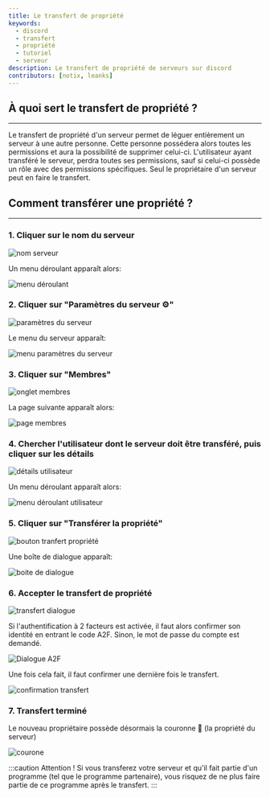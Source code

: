 ```yaml
---
title: Le transfert de propriété
keywords:
  - discord
  - transfert
  - propriété
  - tutoriel
  - serveur
description: Le transfert de propriété de serveurs sur discord
contributors: [notix, leanks]
---
```


## À quoi sert le transfert de propriété ?
*********************
Le transfert de propriété d'un serveur permet de léguer entièrement un serveur à une autre personne. Cette personne possédera alors toutes les permissions et aura la possibilité de supprimer celui-ci. L'utilisateur ayant transféré le serveur, perdra toutes ses permissions, sauf si celui-ci possède un rôle avec des permissions spécifiques. Seul le propriétaire d'un serveur peut en faire le transfert.

## Comment transférer une propriété ?
*********************
### 1. **Cliquer sur le nom du serveur**

![nom serveur](https://i.dfr.gg/chV.png)

Un menu déroulant apparaît alors:

![menu déroulant](https://i.dfr.gg/MBR.png)



### 2. **Cliquer sur "Paramètres du serveur ⚙"**

![paramètres du serveur](https://i.dfr.gg/3Gz.png)

Le menu du serveur apparaît:

![menu paramètres du serveur](https://i.dfr.gg/8rC.png)



### 3. **Cliquer sur "Membres"**

![onglet membres](https://i.dfr.gg/215.png)

La page suivante apparaît alors:

![page membres](https://i.dfr.gg/a64.png)



### 4. **Chercher l'utilisateur dont le serveur doit être transféré, puis cliquer sur les détails**

![détails utilisateur](https://i.dfr.gg/bQC.png)

Un menu déroulant apparaît alors:

![menu déroulant utilisateur](https://i.dfr.gg/CdI.png)



### 5. **Cliquer sur "Transférer la propriété"**

![bouton tranfert propriété](https://i.dfr.gg/OxX.png)

Une boîte de dialogue apparaît:

![boite de dialogue](https://i.dfr.gg/Phx.png)



### 6. **Accepter le transfert de propriété**

![transfert dialogue](https://i.dfr.gg/WlD.gif)

Si l'authentification à 2 facteurs est activée, il faut alors confirmer son identité en entrant le code A2F. Sinon, le mot de passe du compte est demandé.

![Dialogue A2F](https://i.dfr.gg/goY.png)

Une fois cela fait, il faut confirmer une dernière fois le transfert.

![confirmation transfert](https://i.dfr.gg/NSb.png)



### 7. **Transfert terminé**
Le nouveau propriétaire possède désormais la couronne 👑 (la propriété du serveur)

![courone](https://i.dfr.gg/DEd.png)



:::caution Attention !
Si vous transferez votre serveur et qu'il fait partie d'un programme (tel que le programme partenaire), vous risquez de ne plus faire partie de ce programme après le transfert. 
:::

